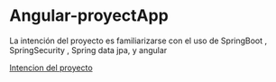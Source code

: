 # Angular-proyectApp

La intención del proyecto es familiarizarse con el uso de SpringBoot , SpringSecurity
, Spring data jpa, y angular


[Intencion del proyecto](https://youtu.be/-bFDZmKrt8A)

